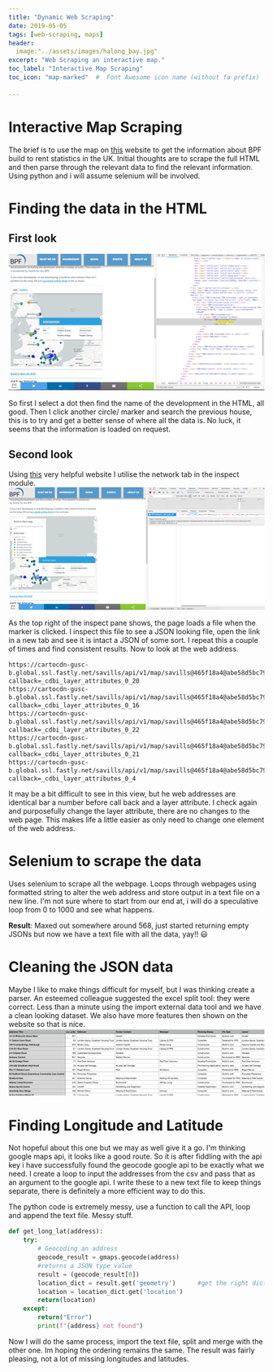 ```yaml
---
title: "Dynamic Web Scraping"
date: 2019-05-05
tags: [web-scraping, maps]
header:
  image:"../assets/images/halong_bay.jpg"
excerpt: "Web Scraping an interactive map."
toc_label: "Interactive Map Scraping"
toc_icon: "map-marked"  #  Font Awesome icon name (without fa prefix)

---
```


# Interactive Map Scraping 

The brief is to use the map on [this](https://www.bpf.org.uk/what-we-do/bpf-build-rent-map-uk) website to get the information about BPF build to rent statistics in the UK. Initial thoughts are to scrape the full HTML and then parse through the relevant data to find the relevant information. Using python and i will assume selenium will be involved. 

# Finding the data in the HTML

## First look
![image-20190129213726123](../assets/images/map_scrape/image-20190129213726123.png)

So first I select a dot then find the name of the development in the HTML, all good. Then I click another circle/ marker and search the previous house, this is to try and get a better sense of where all the data is. No luck, it seems that the information is loaded on request.

## Second look

Using [this](https://onlinejournalismblog.com/2017/05/10/how-to-find-data-behind-chart-map-using-inspector/) very helpful website I utilise the network tab in the inspect module. ![image-20190129214436938](../assets/images/map_scrape/image-20190129214436938.png)

As the top right of the inspect pane shows, the page loads a file when the marker is clicked. I inspect this file to see a JSON looking file, open the link in a new tab and see it is intact a JSON of some sort. I repeat this a couple of times and find consistent results. Now to look at the web address.

```
https://cartocdn-gusc-b.global.ssl.fastly.net/savills/api/v1/map/savills@465f18a4@abe58d5bc799578ceeba1b9ab6e7945f:1539185524180/1/attributes/265?callback=_cdbi_layer_attributes_0_20
https://cartocdn-gusc-b.global.ssl.fastly.net/savills/api/v1/map/savills@465f18a4@abe58d5bc799578ceeba1b9ab6e7945f:1539185524180/1/attributes/48?callback=_cdbi_layer_attributes_0_16
https://cartocdn-gusc-b.global.ssl.fastly.net/savills/api/v1/map/savills@465f18a4@abe58d5bc799578ceeba1b9ab6e7945f:1539185524180/1/attributes/285?callback=_cdbi_layer_attributes_0_22
https://cartocdn-gusc-b.global.ssl.fastly.net/savills/api/v1/map/savills@465f18a4@abe58d5bc799578ceeba1b9ab6e7945f:1539185524180/1/attributes/528?callback=_cdbi_layer_attributes_0_21
https://cartocdn-gusc-b.global.ssl.fastly.net/savills/api/v1/map/savills@465f18a4@abe58d5bc799578ceeba1b9ab6e7945f:1539185524180/1/attributes/506?callback=_cdbi_layer_attributes_0_4
```

It may be a bit difficult to see in this view, but he web addresses are identical bar a number before call back and a layer attribute. I check again and purposefully change the layer attribute, there are no changes to the web page. This makes life a little easier as only need to change one element of the web address. 

# Selenium to scrape the data

Uses selenium to scrape all the webpage. Loops through webpages using formatted string to alter the web address and store output in a text file on a new line. I'm not sure where to start from our end at, i will do a speculative loop from 0 to 1000 and see what happens. 

**Result**: Maxed out somewhere around 568, just started returning empty JSONs but now we have  a text file with all the data, yay!! 😃

# Cleaning the JSON data

Maybe I like to make things difficult for myself, but I was thinking create a parser. An esteemed colleague suggested the excel split tool: they were correct. Less than a minute using the import external data tool and we have a clean looking dataset. We also have more features then shown on the website so that is nice.![image-20190129233250146](../assets/images/map_scrape/image-20190129233250146.png)



# Finding Longitude and Latitude

Not hopeful about this one but we may as well give it a go. I'm thinking google maps api, it looks like a good route. So it is after fiddling with the api key i have successfully found the geocode google api to be exactly what we need. I create a loop to input the addresses from the csv and pass that as an argument to the google api. I write these to a new text file to keep things separate, there is definitely a more efficient way to do this. 

The python code is extremely messy, use a function to call the API, loop and append the text file. Messy stuff.

```python
def get_long_lat(address):
    try:
        # Geocoding an address
        geocode_result = gmaps.geocode(address)
        #returns a JSON type value
        result = (geocode_result[0])
        location_dict = result.get('geometry')      #get the right dictionary
        location = location_dict.get('location')
        return(location)
    except:
        return("Error")
        print(f"{address} not found")
```

Now I will do the same process, import the text file, split and merge with the other one. Im hoping the ordering remains the same. The result was fairly pleasing, not a lot of missing longitudes and latitudes. 


